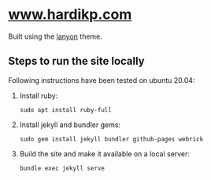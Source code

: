 www.hardikp.com
=================

Built using the [lanyon](https://github.com/poole/lanyon) theme.

## Steps to run the site locally

Following instructions have been tested on ubuntu 20.04:

1. Install ruby:
    ```shell
    sudo apt install ruby-full
    ```
2. Install jekyll and bundler gems:
    ```shell
    sudo gem install jekyll bundler github-pages webrick
    ```
3. Build the site and make it available on a local server:
    ```shell
    bundle exec jekyll serve
    ```
